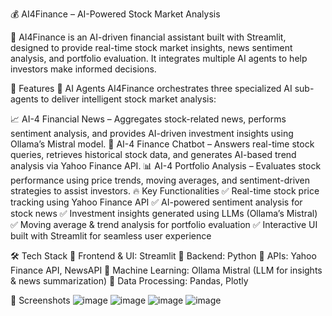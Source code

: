 💰 AI4Finance – AI-Powered Stock Market Analysis

🚀 AI4Finance is an AI-driven financial assistant built with Streamlit, designed to provide real-time stock market insights, news sentiment analysis, and portfolio evaluation. It integrates multiple AI agents to help investors make informed decisions.

📌 Features
🌟 AI Agents
AI4Finance orchestrates three specialized AI sub-agents to deliver intelligent stock market analysis:

📈 AI-4 Financial News – Aggregates stock-related news, performs sentiment analysis, and provides AI-driven investment insights using Ollama’s Mistral model.
🤖 AI-4 Finance Chatbot – Answers real-time stock queries, retrieves historical stock data, and generates AI-based trend analysis via Yahoo Finance API.
📊 AI-4 Portfolio Analysis – Evaluates stock performance using price trends, moving averages, and sentiment-driven strategies to assist investors.
🔥 Key Functionalities
✅ Real-time stock price tracking using Yahoo Finance API
✅ AI-powered sentiment analysis for stock news
✅ Investment insights generated using LLMs (Ollama’s Mistral)
✅ Moving average & trend analysis for portfolio evaluation
✅ Interactive UI built with Streamlit for seamless user experience


🛠️ Tech Stack
📌 Frontend & UI: Streamlit
📌 Backend: Python
📌 APIs: Yahoo Finance API, NewsAPI
📌 Machine Learning: Ollama Mistral (LLM for insights & news summarization)
📌 Data Processing: Pandas, Plotly

📸 Screenshots
![image](https://github.com/user-attachments/assets/adcce26b-73ad-4f18-84e4-da28bf1819a6)
![image](https://github.com/user-attachments/assets/c5b07700-9673-4452-81f1-d10d758a5572)
![image](https://github.com/user-attachments/assets/7c881482-14e3-4f1c-9f20-eee20b1396be)
![image](https://github.com/user-attachments/assets/2f412a44-4e95-433c-b5ec-9c61d281aeb2)



